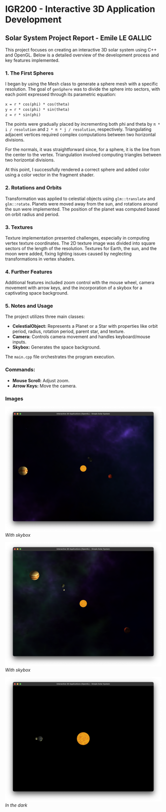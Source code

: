 # IGR200 - Interactive 3D Application Development
## Solar System Project Report - Emile LE GALLIC

This project focuses on creating an interactive 3D solar system using C++ and OpenGL. Below is a detailed overview of the development process and key features implemented.

### 1. The First Spheres

I began by using the Mesh class to generate a sphere mesh with a specific resolution. The goal of `genSphere` was to divide the sphere into sectors, with each point expressed through its parametric equation:

`x = r * cos(phi) * cos(theta)` <br>
`y = r * cos(phi) * sin(theta)` <br>
`z = r * sin(phi)`

The points were gradually placed by incrementing both phi and theta by `π * i / resolution` and `2 * π * j / resolution`, respectively. Triangulating adjacent vertices required complex computations between two horizontal divisions.

For the normals, it was straightforward since, for a sphere, it is the line from the center to the vertex. Triangulation involved computing triangles between two horizontal divisions.

At this point, I successfully rendered a correct sphere and added color using a color vector in the fragment shader.

### 2. Rotations and Orbits

Transformation was applied to celestial objects using `glm::translate` and `glm::rotate`. Planets were moved away from the sun, and rotations around the sun were implemented. The position of the planet was computed based on orbit radius and period.

### 3. Textures

Texture implementation presented challenges, especially in computing vertex texture coordinates. The 2D texture image was divided into square sectors of the length of the resolution. Textures for Earth, the sun, and the moon were added, fixing lighting issues caused by neglecting transformations in vertex shaders.

### 4. Further Features

Additional features included zoom control with the mouse wheel, camera movement with arrow keys, and the incorporation of a skybox for a captivating space background.

### 5. Notes and Usage

The project utilizes three main classes:

- **CelestialObject:** Represents a Planet or a Star with properties like orbit period, radius, rotation period, parent star, and texture.
- **Camera:** Controls camera movement and handles keyboard/mouse inputs.
- **Skybox:** Generates the space background.

The `main.cpp` file orchestrates the program execution.

### Commands:

- **Mouse Scroll:** Adjust zoom.
- **Arrow Keys:** Move the camera.

### Images

![Image 1](images/image1.png)
*With skybox*

![Image 2](images/image2.png)
*With skybox*

![Image 3](images/image3.png)
*In the dark*
